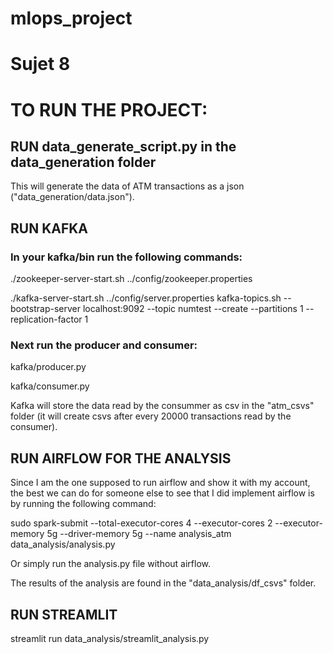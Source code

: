 # mlops_project
# Sujet 8

# TO RUN THE PROJECT:

## RUN data_generate_script.py in the data_generation folder
This will generate the data of ATM transactions as a json ("data_generation/data.json").

## RUN KAFKA
### In your kafka/bin run the following commands:

./zookeeper-server-start.sh ../config/zookeeper.properties

./kafka-server-start.sh ../config/server.properties
kafka-topics.sh --bootstrap-server localhost:9092 --topic numtest --create --partitions 1 --replication-factor 1

### Next run the producer and consumer:

kafka/producer.py

kafka/consumer.py

Kafka will store the data read by the consummer as csv in the "atm_csvs" folder (it will create csvs after every 20000 transactions read by the consumer).
  
## RUN AIRFLOW FOR THE ANALYSIS
Since I am the one supposed to run airflow and show it with my account, the best we can do for someone else to see that I did implement airflow is by running the following command:


sudo spark-submit --total-executor-cores 4 --executor-cores 2 --executor-memory 5g --driver-memory 5g --name analysis_atm data_analysis/analysis.py

Or simply run the analysis.py file without airflow.

The results of the analysis are found in the "data_analysis/df_csvs" folder.

## RUN STREAMLIT
streamlit run data_analysis/streamlit_analysis.py
